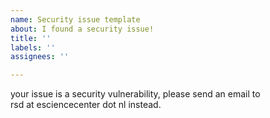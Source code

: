 ```yaml
---
name: Security issue template
about: I found a security issue!
title: ''
labels: ''
assignees: ''

---
```


your issue is a security vulnerability, please send an email to
rsd&nbsp;at&nbsp;esciencecenter dot nl instead.
